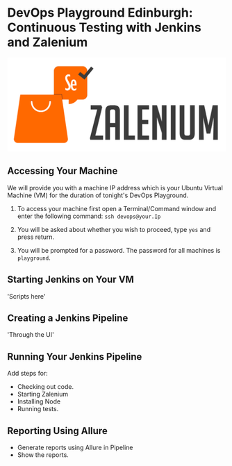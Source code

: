 # DevOps Playground Edinburgh: Continuous Testing with Jenkins and Zalenium

![](images/zalenium.png)

## Accessing Your Machine

We will provide you with a machine IP address which is your Ubuntu Virtual Machine (VM) for the duration of tonight's DevOps Playground.

1. To access your machine first open a Terminal/Command window and enter the following command:
    `ssh devops@your.Ip`

2. You will be asked about whether you wish to proceed, type `yes` and press return.
    
3. You will be prompted for a password. The password for all machines is `playground`. 

## Starting Jenkins on Your VM

'Scripts here'

## Creating a Jenkins Pipeline

'Through the UI'

## Running Your Jenkins Pipeline

Add steps for:

- Checking out code.
- Starting Zalenium
- Installing Node
- Running tests.

## Reporting Using Allure

- Generate reports using Allure in Pipeline
- Show the reports.

